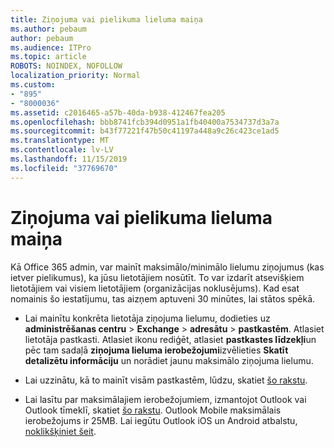 ```yaml
---
title: Ziņojuma vai pielikuma lieluma maiņa
ms.author: pebaum
author: pebaum
ms.audience: ITPro
ms.topic: article
ROBOTS: NOINDEX, NOFOLLOW
localization_priority: Normal
ms.custom:
- "895"
- "8000036"
ms.assetid: c2016465-a57b-40da-b938-412467fea205
ms.openlocfilehash: bbb8741fcb394d0951a1fb40400a7534737d3a7a
ms.sourcegitcommit: b43f77221f47b50c41197a448a9c26c423ce1ad5
ms.translationtype: MT
ms.contentlocale: lv-LV
ms.lasthandoff: 11/15/2019
ms.locfileid: "37769670"
---
```

# <a name="changing-message-or-attachment-size"></a>Ziņojuma vai pielikuma lieluma maiņa

Kā Office 365 admin, var mainīt maksimālo/minimālo lielumu ziņojumus (kas ietver pielikumus), ka jūsu lietotājiem nosūtīt. To var izdarīt atsevišķiem lietotājiem vai visiem lietotājiem (organizācijas noklusējums). Kad esat nomainis šo iestatījumu, tas aizņem aptuveni 30 minūtes, lai stātos spēkā.
  
- Lai mainītu konkrēta lietotāja ziņojuma lielumu, dodieties uz **administrēšanas centru** \> **Exchange** \> **adresātu** \> **pastkastēm**. Atlasiet lietotāja pastkasti. Atlasiet ikonu rediģēt, atlasiet **pastkastes līdzekļi**un pēc tam sadaļā **ziņojuma lieluma ierobežojumi**izvēlieties **Skatīt detalizētu informāciju** un norādiet jaunu maksimālo ziņojuma lielumu.

- Lai uzzinātu, kā to mainīt visām pastkastēm, lūdzu, skatiet [šo rakstu](https://www.microsoft.com/microsoft-365/blog/2015/04/15/office-365-now-supports-larger-email-messages-up-to-150-mb/).

- Lai lasītu par maksimālajiem ierobežojumiem, izmantojot Outlook vai Outlook tīmeklī, skatiet [šo rakstu](https://technet.microsoft.com/library/exchange-online-limits.aspx#MessageLimits). Outlook Mobile maksimālais ierobežojums ir 25MB. Lai iegūtu Outlook iOS un Android atbalstu, [noklikšķiniet šeit](https://support.office.com/article/Get-in-app-help-for-Outlook-for-iOS-and-Android-218a22d1-9fa5-4889-b689-de1c63493243).
